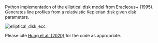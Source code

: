Python implementation of the elliptical disk model from Eracleous+ (1995).
Generates line profiles from a relativistic Keplerian disk given disk parameters.

![elliptical_disk_ecc](https://github.com/tiarahung/elliptical_disk/docs/elliptical_disk_ecc.png)

Please cite [Hung et al. (2020)](https://ui.adsabs.harvard.edu/abs/2020ApJ...903...31H/exportcitation) for the code as appropriate.
